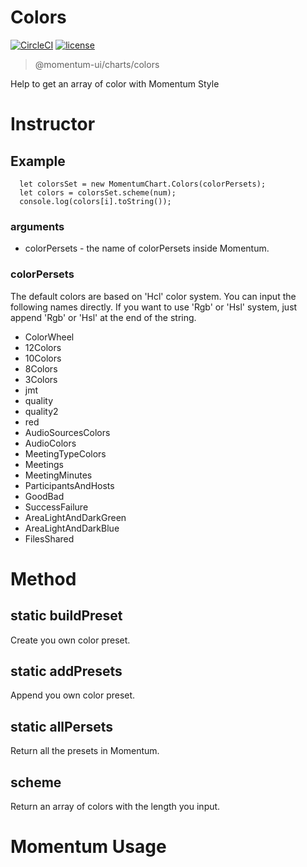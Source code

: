 # Colors

[![CircleCI](https://img.shields.io/circleci/project/github/momentum-design/momentum-ui/master.svg)](https://circleci.com/gh/momentum-design/momentum-ui/)
[![license](https://img.shields.io/github/license/momentum-design/momentum-ui.svg?color=blueviolet)](https://github.com/momentum-design/momentum-ui/blob/master/charts/LICENSE)

> @momentum-ui/charts/colors

Help to get an array of color with Momentum Style

# Instructor

## Example

```
  let colorsSet = new MomentumChart.Colors(colorPersets);
  let colors = colorsSet.scheme(num);
  console.log(colors[i].toString());
```

### arguments

+ colorPersets - the name of colorPersets inside Momentum.

### colorPersets

The default colors are based on 'Hcl' color system. You can input the following names directly. If you want to use 'Rgb' or 'Hsl' system, just append 'Rgb' or 'Hsl' at the end of the string.

  - ColorWheel
  - 12Colors
  - 10Colors
  - 8Colors
  - 3Colors
  - jmt
  - quality
  - quality2
  - red
  - AudioSourcesColors
  - AudioColors
  - MeetingTypeColors
  - Meetings
  - MeetingMinutes
  - ParticipantsAndHosts
  - GoodBad
  - SuccessFailure
  - AreaLightAndDarkGreen
  - AreaLightAndDarkBlue
  - FilesShared

# Method

## static buildPreset

Create you own color preset.

## static addPresets

Append you own color preset.

## static allPersets

Return all the presets in Momentum.

## scheme

Return an array of colors with the length you input.

# Momentum Usage
